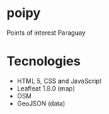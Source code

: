 # poipy
Points of interest Paraguay

# Tecnologies

- HTML 5, CSS and JavaScript
- Leafleat 1.8.0 (map)
- OSM
- GeoJSON (data)

